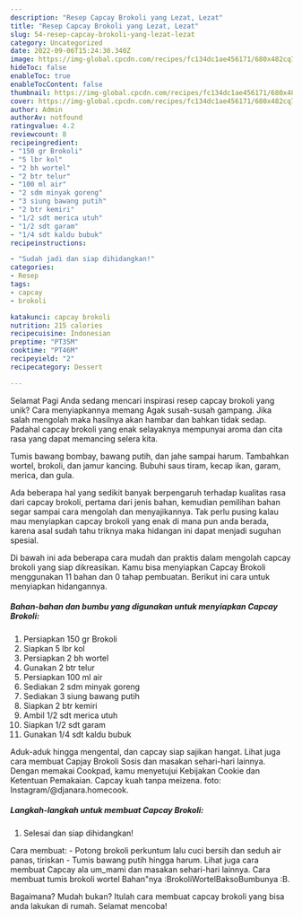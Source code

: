 ```yaml
---
description: "Resep Capcay Brokoli yang Lezat, Lezat"
title: "Resep Capcay Brokoli yang Lezat, Lezat"
slug: 54-resep-capcay-brokoli-yang-lezat-lezat
category: Uncategorized
date: 2022-09-06T15:24:30.340Z
image: https://img-global.cpcdn.com/recipes/fc134dc1ae456171/680x482cq70/capcay-brokoli-foto-resep-utama.jpg
hideToc: false
enableToc: true
enableTocContent: false
thumbnail: https://img-global.cpcdn.com/recipes/fc134dc1ae456171/680x482cq70/capcay-brokoli-foto-resep-utama.jpg
cover: https://img-global.cpcdn.com/recipes/fc134dc1ae456171/680x482cq70/capcay-brokoli-foto-resep-utama.jpg
author: Admin
authorAv: notfound
ratingvalue: 4.2
reviewcount: 8
recipeingredient:
- "150 gr Brokoli"
- "5 lbr kol"
- "2 bh wortel"
- "2 btr telur"
- "100 ml air"
- "2 sdm minyak goreng"
- "3 siung bawang putih"
- "2 btr kemiri"
- "1/2 sdt merica utuh"
- "1/2 sdt garam"
- "1/4 sdt kaldu bubuk"
recipeinstructions:

- "Sudah jadi dan siap dihidangkan!"
categories:
- Resep
tags:
- capcay
- brokoli

katakunci: capcay brokoli 
nutrition: 215 calories
recipecuisine: Indonesian
preptime: "PT35M"
cooktime: "PT46M"
recipeyield: "2"
recipecategory: Dessert

---
```



Selamat Pagi Anda sedang mencari inspirasi resep capcay brokoli yang unik? Cara menyiapkannya memang Agak susah-susah gampang. Jika salah mengolah maka hasilnya akan hambar dan bahkan tidak sedap. Padahal capcay brokoli yang enak selayaknya mempunyai aroma dan cita rasa yang dapat memancing selera kita.


Tumis bawang bombay, bawang putih, dan jahe sampai harum. Tambahkan wortel, brokoli, dan jamur kancing. Bubuhi saus tiram, kecap ikan, garam, merica, dan gula.

Ada beberapa hal yang sedikit banyak berpengaruh terhadap kualitas rasa dari capcay brokoli, pertama dari jenis bahan, kemudian pemilihan bahan segar sampai cara mengolah dan menyajikannya. Tak perlu pusing kalau mau menyiapkan capcay brokoli yang enak di mana pun anda berada, karena asal sudah tahu triknya maka hidangan ini dapat menjadi suguhan spesial.


Di bawah ini ada beberapa cara mudah dan praktis dalam mengolah capcay brokoli yang siap dikreasikan. Kamu bisa menyiapkan Capcay Brokoli menggunakan 11 bahan dan 0 tahap pembuatan. Berikut ini cara untuk menyiapkan hidangannya.

<!--inarticleads1-->

##### Bahan-bahan dan bumbu yang digunakan untuk menyiapkan Capcay Brokoli:

1. Persiapkan 150 gr Brokoli
1. Siapkan 5 lbr kol
1. Persiapkan 2 bh wortel
1. Gunakan 2 btr telur
1. Persiapkan 100 ml air
1. Sediakan 2 sdm minyak goreng
1. Sediakan 3 siung bawang putih
1. Siapkan 2 btr kemiri
1. Ambil 1/2 sdt merica utuh
1. Siapkan 1/2 sdt garam
1. Gunakan 1/4 sdt kaldu bubuk


Aduk-aduk hingga mengental, dan capcay siap sajikan hangat. Lihat juga cara membuat Capjay Brokoli Sosis dan masakan sehari-hari lainnya. Dengan memakai Cookpad, kamu menyetujui Kebijakan Cookie dan Ketentuan Pemakaian. Capcay kuah tanpa meizena. foto: Instagram/@djanara.homecook. 

<!--inarticleads2-->

##### Langkah-langkah untuk membuat Capcay Brokoli:


1. Selesai dan siap dihidangkan!

Cara membuat: - Potong brokoli perkuntum lalu cuci bersih dan seduh air panas, tiriskan - Tumis bawang putih hingga harum. Lihat juga cara membuat Capcay ala um_mami dan masakan sehari-hari lainnya. Cara membuat tumis brokoli wortel Bahan&#34;nya :BrokoliWortelBaksoBumbunya :B. 

Bagaimana? Mudah bukan? Itulah cara membuat capcay brokoli yang bisa anda lakukan di rumah. Selamat mencoba!
